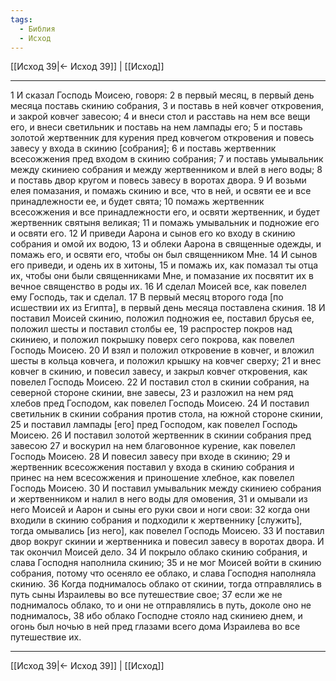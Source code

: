 ```yaml
---
tags:
  - Библия
  - Исход
---
```

[[Исход 39|← Исход 39]] | [[Исход]]

---
1 И сказал Господь Моисею, говоря:
2 в первый месяц, в первый день месяца поставь скинию собрания,
3 и поставь в ней ковчег откровения, и закрой ковчег завесою;
4 и внеси стол и расставь на нем все вещи его, и внеси светильник и поставь на нем лампады его;
5 и поставь золотой жертвенник для курения пред ковчегом откровения и повесь завесу у входа в скинию [собрания];
6 и поставь жертвенник всесожжения пред входом в скинию собрания;
7 и поставь умывальник между скиниею собрания и между жертвенником и влей в него воды;
8 и поставь двор кругом и повесь завесу в воротах двора.
9 И возьми елея помазания, и помажь скинию и все, что в ней, и освяти ее и все принадлежности ее, и будет свята;
10 помажь жертвенник всесожжения и все принадлежности его, и освяти жертвенник, и будет жертвенник святыня великая;
11 и помажь умывальник и подножие его и освяти его.
12 И приведи Аарона и сынов его ко входу в скинию собрания и омой их водою,
13 и облеки Аарона в священные одежды, и помажь его, и освяти его, чтобы он был священником Мне.
14 И сынов его приведи, и одень их в хитоны,
15 и помажь их, как помазал ты отца их, чтобы они были священниками Мне, и помазание их посвятит их в вечное священство в роды их.
16 И сделал Моисей все, как повелел ему Господь, так и сделал.
17 В первый месяц второго года [по исшествии их из Египта], в первый день месяца поставлена скиния.
18 И поставил Моисей скинию, положил подножия ее, поставил брусья ее, положил шесты и поставил столбы ее,
19 распростер покров над скиниею, и положил покрышку поверх сего покрова, как повелел Господь Моисею.
20 И взял и положил откровение в ковчег, и вложил шесты в кольца ковчега, и положил крышку на ковчег сверху;
21 и внес ковчег в скинию, и повесил завесу, и закрыл ковчег откровения, как повелел Господь Моисею.
22 И поставил стол в скинии собрания, на северной стороне скинии, вне завесы,
23 и разложил на нем ряд хлебов пред Господом, как повелел Господь Моисею.
24 И поставил светильник в скинии собрания против стола, на южной стороне скинии,
25 и поставил лампады [его] пред Господом, как повелел Господь Моисею.
26 И поставил золотой жертвенник в скинии собрания пред завесою
27 и воскурил на нем благовонное курение, как повелел Господь Моисею.
28 И повесил завесу при входе в скинию;
29 и жертвенник всесожжения поставил у входа в скинию собрания и принес на нем всесожжения и приношение хлебное, как повелел Господь Моисею.
30 И поставил умывальник между скиниею собрания и жертвенником и налил в него воды для омовения,
31 и омывали из него Моисей и Аарон и сыны его руки свои и ноги свои:
32 когда они входили в скинию собрания и подходили к жертвеннику [служить], тогда омывались [из него], как повелел Господь Моисею.
33 И поставил двор вокруг скинии и жертвенника и повесил завесу в воротах двора. И так окончил Моисей дело.
34 И покрыло облако скинию собрания, и слава Господня наполнила скинию;
35 и не мог Моисей войти в скинию собрания, потому что осеняло ее облако, и слава Господня наполняла скинию.
36 Когда поднималось облако от скинии, тогда отправлялись в путь сыны Израилевы во все путешествие свое;
37 если же не поднималось облако, то и они не отправлялись в путь, доколе оно не поднималось,
38 ибо облако Господне стояло над скиниею днем, и огонь был ночью в ней пред глазами всего дома Израилева во все путешествие их.

---
[[Исход 39|← Исход 39]] | [[Исход]]